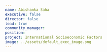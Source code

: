 ```yaml
---
name: Abishanka Saha
executive: false
director: false
lead: true
community_manager: 
position:  
project: International Socioeconomic Factors
image: ../assets/default_exec_image.png
---
```

